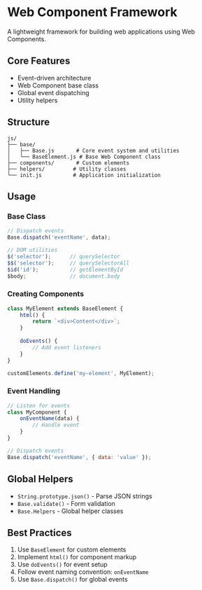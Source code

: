 # Web Component Framework

A lightweight framework for building web applications using Web Components.

## Core Features

- Event-driven architecture
- Web Component base class
- Global event dispatching
- Utility helpers

## Structure

```
js/
├── base/
│   ├── Base.js       # Core event system and utilities
│   └── BaseElement.js # Base Web Component class
├── components/       # Custom elements
├── helpers/         # Utility classes
└── init.js          # Application initialization
```

## Usage

### Base Class
```javascript
// Dispatch events
Base.dispatch('eventName', data);

// DOM utilities
$('selector');      // querySelector
$$('selector');     // querySelectorAll
$id('id');          // getElementById
$body;              // document.body
```

### Creating Components
```javascript
class MyElement extends BaseElement {
    html() {
        return `<div>Content</div>`;
    }
    
    doEvents() {
        // Add event listeners
    }
}

customElements.define('my-element', MyElement);
```

### Event Handling
```javascript
// Listen for events
class MyComponent {
    onEventName(data) {
        // Handle event
    }
}

// Dispatch events
Base.dispatch('eventName', { data: 'value' });
```

## Global Helpers

- `String.prototype.json()` - Parse JSON strings
- `Base.validate()` - Form validation
- `Base.Helpers` - Global helper classes

## Best Practices

1. Use `BaseElement` for custom elements
2. Implement `html()` for component markup
3. Use `doEvents()` for event setup
4. Follow event naming convention: `onEventName`
5. Use `Base.dispatch()` for global events 